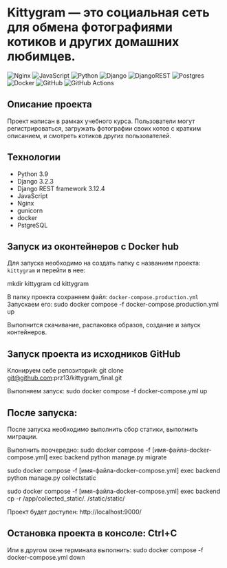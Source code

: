 # Kittygram —  это социальная сеть для обмена фотографиями котиков и других домашних любимцев. 

![Nginx](https://img.shields.io/badge/nginx-%23009639.svg?style=for-the-badge&logo=nginx&logoColor=white) ![JavaScript](https://img.shields.io/badge/javascript-%23323330.svg?style=for-the-badge&logo=javascript&logoColor=%23F7DF1E) ![Python](https://img.shields.io/badge/python-3670A0?style=for-the-badge&logo=python&logoColor=ffdd54) ![Django](https://img.shields.io/badge/django-%23092E20.svg?style=for-the-badge&logo=django&logoColor=white) ![DjangoREST](https://img.shields.io/badge/DJANGO-REST-ff1709?style=for-the-badge&logo=django&logoColor=white&color=ff1709&labelColor=gray) ![Postgres](https://img.shields.io/badge/postgres-%23316192.svg?style=for-the-badge&logo=postgresql&logoColor=white) ![Docker](https://img.shields.io/badge/docker-%230db7ed.svg?style=for-the-badge&logo=docker&logoColor=white) ![GitHub](https://img.shields.io/badge/github-%23121011.svg?style=for-the-badge&logo=github&logoColor=white) ![GitHub Actions](https://img.shields.io/badge/github%20actions-%232671E5.svg?style=for-the-badge&logo=githubactions&logoColor=white)

## Описание проекта
Проект написан в рамках учебного курса.
Пользователи могут регистрироваться, загружать фотографии своих котов с кратким описанием, и смотреть котиков других пользователей. 

## Технологии

 - Python 3.9
 - Django 3.2.3
 - Django REST framework 3.12.4
 - JavaScript
 - Nginx
 - gunicorn
 - docker
 - PstgreSQL

## Запуск  из оконтейнеров с Docker hub

Для запуска необходимо на создать папку с названием проекта: `kittygram` и перейти в нее:

mkdir kittygram
cd kittygram


В папку проекта сохраняем файл: `docker-compose.production.yml`
Запускаем его: sudo docker compose -f docker-compose.production.yml up


Выполнится скачивание, распаковка образов, создание и запуск контейнеров.


## Запуск проекта из исходников GitHub

Клонируем себе репозиторий: git clone git@github.com:prz13/kittygram_final.git

Выполняем запуск: sudo docker compose -f docker-compose.yml up

## После запуска: 

После запуска необходимо выполнить сбор статики, выполнить миграции.  

Выполнить поочередно:
sudo docker compose -f [имя-файла-docker-compose.yml] exec backend python manage.py migrate

sudo docker compose -f [имя-файла-docker-compose.yml] exec backend python manage.py collectstatic

sudo docker compose -f [имя-файла-docker-compose.yml] exec backend cp -r /app/collected_static/. /static/static/


Проект будет доступен: http://localhost:9000/


## Остановка проекта в консоле: Ctrl+С
Или в другом окне терминала выполнить: sudo docker compose -f docker-compose.yml down
